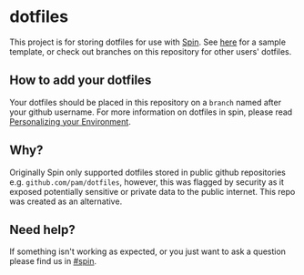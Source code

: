 # dotfiles
This project is for storing dotfiles for use with [Spin](https://development.shopify.io/engineering/keytech/spin). See [here](https://github.com/Shopify/dotfiles-starter-template) for a sample template, or check out branches on this repository for other users' dotfiles.

## How to add your dotfiles
Your dotfiles should be placed in this repository on a `branch` named after your github username. For more information on dotfiles in spin, please read [Personalizing your Environment](https://development.shopify.io/engineering/keytech/spin/isospin/tools#Personalizing_your_environment).

## Why?
Originally Spin only supported dotfiles stored in public github repositories e.g. `github.com/pam/dotfiles`, however, this was flagged by security as it exposed potentially sensitive or private data to the public internet. This repo was created as an alternative.

## Need help?
If something isn't working as expected, or you just want to ask a question please find us in [#spin](https://shopify.slack.com/archives/C016FHHJP0B).
